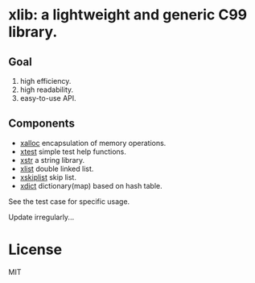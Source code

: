# xlib: a lightweight and generic C99 library.

## Goal

1. high efficiency.
2. high readability.
3. easy-to-use API.

## Components

- [xalloc](src/xalloc.h) encapsulation of memory operations.
- [xtest](src/xtest.h) simple test help functions.
- [xstr](src/xstr.h) a string library.
- [xlist](src/xlist.h) double linked list.
- [xskiplist](src/xskiplist.h) skip list.
- [xdict](src/xdict.h) dictionary(map) based on hash table.

See the test case for specific usage.

Update irregularly...

# License

MIT